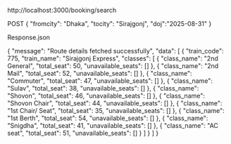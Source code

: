 http://localhost:3000/booking/search

POST
{
  "fromcity": "Dhaka",
  "tocity": "Sirajgonj",
  "doj":"2025-08-31"
}

Response.json

{
    "message": "Route details fetched successfully",
    "data": [
        {
            "train_code": 775,
            "train_name": "Sirajgonj Express",
            "classes": [
                {
                    "class_name": "2nd General",
                    "total_seat": 50,
                    "unavailable_seats": []
                },
                {
                    "class_name": "2nd Mail",
                    "total_seat": 52,
                    "unavailable_seats": []
                },
                {
                    "class_name": "Commuter",
                    "total_seat": 47,
                    "unavailable_seats": []
                },
                {
                    "class_name": "Sulav",
                    "total_seat": 38,
                    "unavailable_seats": []
                },
                {
                    "class_name": "Shovon",
                    "total_seat": 46,
                    "unavailable_seats": []
                },
                {
                    "class_name": "Shovon Chair",
                    "total_seat": 44,
                    "unavailable_seats": []
                },
                {
                    "class_name": "1st Chair/ Seat",
                    "total_seat": 35,
                    "unavailable_seats": []
                },
                {
                    "class_name": "1st Berth",
                    "total_seat": 54,
                    "unavailable_seats": []
                },
                {
                    "class_name": "Snigdha",
                    "total_seat": 41,
                    "unavailable_seats": []
                },
                {
                    "class_name": "AC seat",
                    "total_seat": 51,
                    "unavailable_seats": []
                }
            ]
        }
    ]
}
